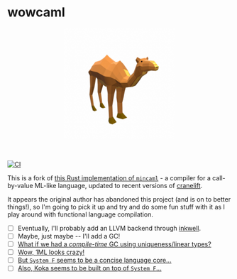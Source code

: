 # wowcaml

<p align="center">
<img height="250px" src="assets/wowcaml.png"/>
</p>
<br>

[![CI](https://img.shields.io/github/workflow/status/femtomc/mincaml/CI?style=for-the-badge)](https://github.com/femtomc/mincaml/actions?query=workflow%3ACI)

This is a fork of [this Rust implementation of `mincaml`](https://github.com/osa1/mincaml) - a compiler for a call-by-value ML-like language, updated to recent versions of [cranelift](https://github.com/bytecodealliance/wasmtime/tree/main/cranelift).

It appears the original author has abandoned this project (and is on to better things!), so I'm going to pick it up and try and do some fun stuff with it as I play around with functional language compilation.

- [ ] Eventually, I'll probably add an LLVM backend through [inkwell](https://github.com/TheDan64/inkwell).
- [ ] Maybe, just maybe -- I'll add a GC!
- [ ] [What if we had a _compile-time_ GC using uniqueness/linear types?](https://github.com/granule-project/granule)
- [ ] [Wow, 1ML looks crazy!](https://people.mpi-sws.org/~rossberg/1ml/)
- [ ] [But `System F` seems to be a concise language core...](https://www.youtube.com/watch?v=u9bY0Bc_lXw)
- [ ] [Also, Koka seems to be built on top of `System F`...](https://www.youtube.com/watch?v=6OFhD_mHtKA)
